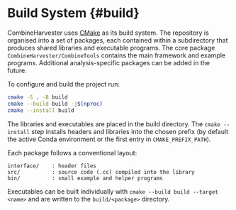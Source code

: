 Build System {#build}
=====================

CombineHarvester uses [CMake](https://cmake.org/) as its build system.
The repository is organised into a set of packages, each contained
within a subdirectory that produces shared libraries and executable
programs. The core package `CombineHarvester/CombineTools` contains the
main framework and example programs. Additional analysis-specific
packages can be added in the future.

To configure and build the project run:

```bash
cmake -S . -B build
cmake --build build -j$(nproc)
cmake --install build
```

The libraries and executables are placed in the build directory.  The
`cmake --install` step installs headers and libraries into the chosen
prefix (by default the active Conda environment or the first entry in
`CMAKE_PREFIX_PATH`).

Each package follows a conventional layout:

    interface/    : header files
    src/          : source code (.cc) compiled into the library
    bin/          : small example and helper programs

Executables can be built individually with `cmake --build build --target <name>`
and are written to the `build/<package>` directory.


